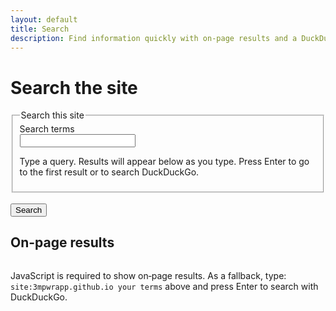 ```yaml
---
layout: default
title: Search
description: Find information quickly with on-page results and a DuckDuckGo fallback, limited to the 3mpowr site.
---
```


# Search the site

<form id="site-search" action="https://duckduckgo.com/" method="get" role="search" aria-describedby="search-help">
  <fieldset>
    <legend>Search this site</legend>
    <div>
      <label for="q">Search terms</label><br>
      <input id="q" name="q_user" type="search" required inputmode="search" autocomplete="off" spellcheck="true" aria-describedby="search-help results-summary">
      <p id="search-help">Type a query. Results will appear below as you type. Press Enter to go to the first result or to search DuckDuckGo.</p>
    </div>
  </fieldset>
  <br>
  <button type="submit">Search</button>

  <!-- Real query sent to DuckDuckGo; filled on submit -->
  <input type="hidden" id="q_real" name="q" value="">
  <input type="hidden" name="t" value="h_">
</form>

<!-- Live region for announcements -->
<div id="search-status" class="sr-only" role="status" aria-live="polite" aria-atomic="true"></div>

<!-- On-page results -->
<section id="results" role="region" aria-labelledby="results-heading">
  <h2 id="results-heading">On-page results</h2>
  <p id="results-summary" class="sr-only" aria-live="polite" aria-atomic="true"></p>
  <ol id="results-list"></ol>
  <template id="result-item-template">
    <li class="result-item">
      <h3 class="result-title"><a target="_self" rel="nofollow noopener"></a></h3>
      <p class="result-excerpt"></p>
    </li>
  </template>
</section>

<style>
  #results { margin-top: 1rem; }
  #results-list { display: grid; gap: 0.75rem; padding-left: 1.25rem; }
  .result-title a { text-decoration: underline; }
  .sr-only { position: absolute; width: 1px; height: 1px; overflow: hidden; clip: rect(0 0 0 0); white-space: nowrap; }
  .secondary { color: #555; font-size: 0.9em; }
  @media (prefers-color-scheme: dark) { .secondary { color: #aaa; } }
  @media (prefers-contrast: more) { .result-title a { text-decoration-thickness: 3px; } }
  .result-item { margin-bottom: 0.25rem; }
  .result-excerpt { margin: 0.25rem 0 0 0; }
  
</style>

<noscript>
  <p>
    JavaScript is required to show on‑page results. As a fallback, type: <code>site:3mpwrapp.github.io your terms</code> above and press Enter to search with DuckDuckGo.
  </p>
</noscript>

<script>
  (function () {
    var form = document.getElementById('site-search');
    var user = document.getElementById('q');
    var real = document.getElementById('q_real');
    var status = document.getElementById('search-status');
    var list = document.getElementById('results-list');
    var summary = document.getElementById('results-summary');
    var template = document.getElementById('result-item-template');

    function announce(msg) {
      if (window.announce) { window.announce(msg); return; }
      if (!status) return;
      status.textContent = '';
      setTimeout(function(){ status.textContent = msg; }, 10);
    }

    // Build the real query for DuckDuckGo on submit and focus first result if present
    if (form && user && real) {
      form.addEventListener('submit', function (e) {
        var term = (user.value || '').trim();
        // If we have on-page results, go to the first one instead of leaving the site
        var first = list && list.querySelector('a');
        if (first) {
          e.preventDefault();
          try { first.focus(); } catch (err) {}
        }
        real.value = 'site:3mpwrapp.github.io ' + term;
        var msg = term ? ('Searching this site for “' + term + '”.') : 'Searching this site.';
        announce(msg);
      });
    }

    function normalize(s) { return (s || '').toString().toLowerCase(); }
    function includesAll(hay, needles) { return needles.every(function(n){ return hay.includes(n); }); }

    function escapeHTML(s) {
      return (s || '').replace(/[&<>"']/g, function(c){
        return ({'&':'&amp;','<':'&lt;','>':'&gt;','"':'&quot;','\'':'&#39;'}[c]);
      });
    }

    function highlight(text, terms) {
      var safe = escapeHTML(text || '');
      if (!terms || terms.length === 0) return safe;
      try {
        var pattern = terms.map(function(t){ return t.replace(/[.*+?^${}()|[\]\\]/g, '\\$&'); }).join('|');
        var re = new RegExp('(' + pattern + ')', 'ig');
        return safe.replace(re, '<mark class="mark">$1</mark>');
      } catch (e) { return safe; }
    }

    function render(results, q, terms) {
      if (!list) return;
      list.innerHTML = '';
      var count = results.length;
      var msg = !q ? '' : (count === 0 ? ('No results for "' + q + '"') : (count + ' result' + (count === 1 ? '' : 's') + ' for "' + q + '"'));
      if (summary) summary.textContent = msg;
      if (q) announce(msg);
      var limit = 160;
      results.slice(0, 50).forEach(function(item){
        var node = template.content.cloneNode(true);
        var a = node.querySelector('a');
        var p = node.querySelector('.result-excerpt');
        a.href = item.url;
        var shownTitle = item.title || item.url || '';
        a.innerHTML = highlight(shownTitle, terms);

        var text = item.excerpt || item.content || '';
        var snippet = text.length > limit ? (text.slice(0, limit).trim() + '…') : text;
        p.innerHTML = highlight(snippet, terms);
        list.appendChild(node);
      });
    }

    var idx = [];
    var loaded = false;
    var pending = '';
    function doSearch(q) {
      var terms = normalize(q).split(/\s+/).filter(Boolean);
      if (terms.length === 0) { render([], '', terms); return; }

      function scoreItem(item) {
        var title = normalize(item.title);
        var url = normalize(item.url);
        var content = normalize(item.content);
        var presentAll = terms.every(function(t){
          return title.includes(t) || url.includes(t) || content.includes(t);
        });
        if (!presentAll) return -1; // exclude
        var score = 0;
        terms.forEach(function(t){
          if (title.includes(t)) score += 5;
          if (url.includes(t)) score += 2;
          if (content.includes(t)) score += 1;
        });
        // Bonus if all terms appear in the title
        var allInTitle = terms.every(function(t){ return title.includes(t); });
        if (allInTitle) score += 5;
        return score;
      }

      var results = idx
        .map(function(item){ return { item: item, score: scoreItem(item) }; })
        .filter(function(s){ return s.score >= 0; })
        .sort(function(a, b){ return b.score - a.score; })
        .map(function(s){ return s.item; });

      render(results, q, terms);
    }

    function hydrateAndSearch(q) {
      if (loaded) { doSearch(q); return; }
      pending = q;
      fetch('{{ "/search.json" | relative_url }}', { headers: { 'Accept': 'application/json' } })
        .then(function(r){ return r.json(); })
        .then(function(data){
          idx = (data || []).map(function(x){
            return { title: x.title || x.name || '', url: x.url, content: x.excerpt || x.content || '' };
          });
          loaded = true;
          if (pending) doSearch(pending);
        })
        .catch(function(){
          if (summary) summary.textContent = 'On‑page search is unavailable right now.';
          announce('On‑page search is unavailable right now.');
        });
    }

    // Debounce input
    var t;
    if (user) {
      user.addEventListener('input', function(e){
        var q = e.target.value;
        clearTimeout(t);
        t = setTimeout(function(){ hydrateAndSearch(q); }, 150);
      });
    }

    // Support q= in the URL (e.g., after a DDG search or direct link)
    var params = new URLSearchParams(location.search);
    var initial = params.get('q') || params.get('q_user');
    if (initial && user) {
      user.value = initial;
      hydrateAndSearch(initial);
    }
  })();
</script>
